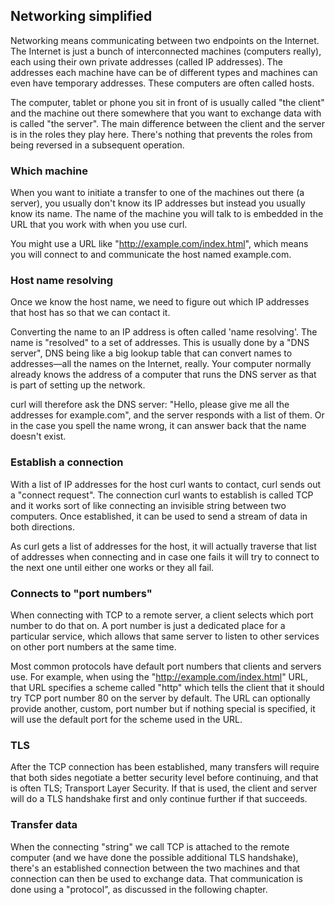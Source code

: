 ## Networking simplified

Networking means communicating between two endpoints on the Internet. The
Internet is just a bunch of interconnected machines (computers really), each
using their own private addresses (called IP addresses). The addresses each
machine have can be of different types and machines can even have temporary
addresses. These computers are often called hosts.

The computer, tablet or phone you sit in front of is usually called "the
client" and the machine out there somewhere that you want to exchange data
with is called "the server". The main difference between the client and the
server is in the roles they play here. There's nothing that prevents the roles
from being reversed in a subsequent operation.

### Which machine

When you want to initiate a transfer to one of the machines out there (a
server), you usually don't know its IP addresses but instead you usually
know its name. The name of the machine you will talk to is embedded in the URL
that you work with when you use curl.

You might use a URL like "http://example.com/index.html", which means you will
connect to and communicate the host named example.com.

### Host name resolving

Once we know the host name, we need to figure out which IP addresses that host
has so that we can contact it.

Converting the name to an IP address is often called 'name resolving'. The name
is "resolved" to a set of addresses. This is usually done by a "DNS
server", DNS being like a big lookup table that can convert names to
addresses—all the names on the Internet, really. Your computer normally
already knows the address of a computer that runs the DNS server as that is
part of setting up the network.

curl will therefore ask the DNS server: "Hello, please give me all the
addresses for example.com", and the server responds with a list of them. Or in
the case you spell the name wrong, it can answer back that the name doesn't
exist.

### Establish a connection

With a list of IP addresses for the host curl wants to contact, curl sends out
a "connect request". The connection curl wants to establish is called TCP and
it works sort of like connecting an invisible string between two
computers. Once established, it can be used to send a stream of data in both
directions.

As curl gets a list of addresses for the host, it will actually traverse that
list of addresses when connecting and in case one fails it will try to connect
to the next one until either one works or they all fail.

### Connects to "port numbers"

When connecting with TCP to a remote server, a client selects which port
number to do that on. A port number is just a dedicated place for a
particular service, which allows that same server to listen to other services on
other port numbers at the same time.

Most common protocols have default port numbers that clients and servers
use. For example, when using the "http://example.com/index.html" URL, that URL
specifies a scheme called "http" which tells the client that it should try TCP
port number 80 on the server by default. The URL can optionally provide
another, custom, port number but if nothing special is specified, it will use the
default port for the scheme used in the URL.

### TLS

After the TCP connection has been established, many transfers will require
that both sides negotiate a better security level before continuing, and that
is often TLS; Transport Layer Security. If that is used, the client and server
will do a TLS handshake first and only continue further if that succeeds.

### Transfer data

When the connecting "string" we call TCP is attached to the remote computer
(and we have done the possible additional TLS handshake), there's an
established connection between the two machines and that connection can then
be used to exchange data. That communication is done using a "protocol", as
discussed in the following chapter.

